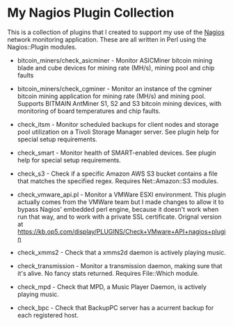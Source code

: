 My Nagios Plugin Collection
===========================

This is a collection of plugins that I created to support my use of the [Nagios](http://www.nagios.com) network monitoring application.  These are all written in Perl using the Nagios::Plugin modules.

+ bitcoin_miners/check_asicminer - Monitor ASICMiner bitcoin mining blade and cube devices for mining rate (MH/s), mining pool and chip faults

+ bitcoin_miners/check_cgminer - Monitor an instance of the cgminer bitcoin mining application for mining rate (MH/s) and mining pool.  Supports BITMAIN AntMiner S1, S2 and S3 bitcoin mining devices, with monitoring of board temperatures and chip faults.

+ check_itsm - Monitor scheduled backups for client nodes and storage pool utilization on a Tivoli Storage Manager server.  See plugin help for special setup requirements.

+ check_smart - Monitor health of SMART-enabled devices.  See plugin help for special setup requirements.

+ check_s3 - Check if a specific Amazon AWS S3 bucket contains a file that matches the specified regex.  Requires Net::Amazon::S3 modules.

+ check_vmware_api.pl - Monitor a VMWare ESXI environment.  This plugin actually comes from the VMWare team but I made changes to allow it to bypass Nagios' embedded perl engine, because it doesn't work when run that way, and to work with a private SSL certificate. Orignal version at https://kb.op5.com/display/PLUGINS/Check+VMware+API+nagios+plugin

+ check_xmms2 - Check that a xmms2d daemon is actively playing music.

+ check_transmission - Monitor a transmission daemon, making sure that it's alive.  No fancy stats returned.  Requires File::Which module.

+ check_mpd - Check that MPD, a Music Player Daemon, is actively playing music.

+ check_bpc - Check that BackupPC server has a acurrent backup for each registered host.
